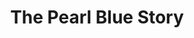 --- 
title: "The Pearl Blue Story"
publishdate: "2019-4-25T16:48:46+02:00"
src: "https://365manga.net/manga/the-pearl-blue-story"
image: "https://data.365manga.net/images/thumbnails/19750-the-pearl-blue-story.jpg"
description: "Do you believe in mermaids?"
---